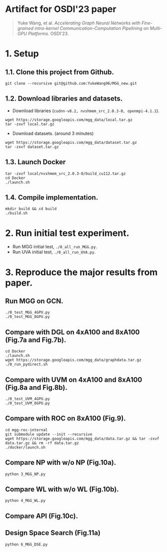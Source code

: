 # Artifact for OSDI'23 paper 
> Yuke Wang, et al. *Accelerating Graph Neural Networks with Fine-grained intra-kernel Communication-Computation Pipelining on Multi-GPU Platforms.* OSDI'23.

# 1. Setup

## 1.1. Clone this project from Github.
```
git clone --recursive git@github.com:YukeWang96/MGG_new.git
```

## 1.2. Download libraries and datasets.
+ Download libraries (`cudnn-v8.2, nvshmem_src_2.0.3-0, openmpi-4.1.1`).
```
wget https://storage.googleapis.com/mgg_data/local.tar.gz
tar -zxvf local.tar.gz
```
+ Download datasets. (around 3 minutes)
```
wget https://storage.googleapis.com/mgg_data/dataset.tar.gz
tar -zxvf dataset.tar.gz
```

## 1.3. Launch Docker 
```
tar -zxvf local/nvshmem_src_2.0.3-0/build_cu112.tar.gz 
cd Docker 
./launch.sh
```

## 1.4. Compile implementation.
```
mkdir build && cd build
./build.sh
```
# 2. Run initial test experiment.
+ Run MGG initial test, `./0_all_run_MGG.py`.
+ Run UVA initial test, `./0_all_run_UVA.py`.


# 3. Reproduce the major results from paper.

## Run MGG on GCN.
```
./0_test_MGG_4GPU.py
./0_test_MGG_8GPU.py
```


## Compare with DGL on 4xA100 and 8xA100 (Fig.7a and Fig.7b).
```
cd Docker
./launch.sh
wget https://storage.googleapis.com/mgg_data/graphdata.tar.gz
./0_run_pydirect.sh
```

## Compare with UVM on 4xA100 and 8xA100 (Fig.8a and Fig.8b).
```
./0_test_UVM_4GPU.py
./0_test_UVM_8GPU.py
```

## Compare with ROC on 8xA100 (Fig.9).
```
cd mgg-roc-internal
git submodule update --init --recursive
wget https://storage.googleapis.com/mgg_data/data.tar.gz && tar -zxvf data.tar.gz && rm -rf data.tar.gz
./docker/launch.sh
```

## Compare NP with w/o NP (Fig.10a).
```
python 3_MGG_NP.py
```

## Compare WL with w/o WL (Fig.10b).
```
python 4_MGG_WL.py
```

## Compare API (Fig.10c).


## Design Space Search (Fig.11a)
```
python 6_MGG_DSE.py
```